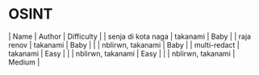 # OSINT

| Name               |       Author      | Difficulty |
| senja di kota naga |      takanami     |    Baby    |
| raja renov         |      takanami     |    Baby    |
|                    | nblirwn, takanami |    Baby    |
| multi-redact       |      takanami     |    Easy    |
|                    | nblirwn, takanami |    Easy    |
|                    | nblirwn, takanami |   Medium   |
